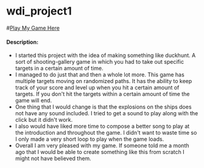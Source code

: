 # wdi_project1
#[Play My Game Here](http://retailer-dog-53053.bitballoon.com/)

#### Description:

* I started this project with the idea of making something like duckhunt. A sort of shooting-gallery game in which you had to take out specific targets in a certain amount of time.
* I managed to do just that and then a whole lot more.  This game has multiple targets moving on randomized paths.  It has the ability to keep track of your score and level up when you hit a certain amount of targets.
If you don't hit the targets within a certain amount of time the game will end.  
* One thing that I would change is that the explosions on the ships does not have any sound included.  I tried to get a sound to play along with the click but it didn't work.
* I also would have liked more time to compose a better song to play at the introduction and throughout the game.  I didn't want to waste time so I only made a very short loop to play when the game loads.  
* Overall I am very pleased with my game. If someone told me a month ago that I would be able to create something like this from scratch I might not have believed them. 
